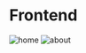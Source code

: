 # Frontend
![home](https://github.com/SamaraSilvia81/ProjectAILuizGonzaga/assets/100232025/a66a388f-7a0a-4774-b55e-443303f54172)
![about](https://github.com/SamaraSilvia81/ProjectAILuizGonzaga/assets/100232025/33554515-2558-4153-8e40-4f3e9b6f721e)
